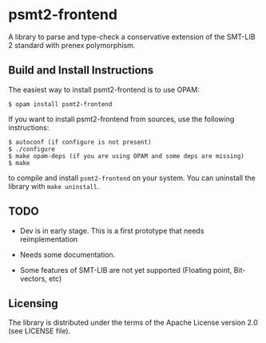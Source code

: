 # psmt2-frontend

A library to parse and type-check a conservative extension of the SMT-LIB 2
standard with prenex polymorphism.

## Build and Install Instructions

The easiest way to install psmt2-frontend is to use OPAM:

    $ opam install psmt2-frontend

If you want to install psmt2-frontend from sources, use the following
instructions:

    $ autoconf (if configure is not present)
    $ ./configure
    $ make opam-deps (if you are using OPAM and some deps are missing)
    $ make

to compile and install `psmt2-frontend` on your system. You can
uninstall the library with `make uninstall`.

## TODO

- Dev is in early stage. This is a first prototype that needs reimplementation

- Needs some documentation.

- Some features of SMT-LIB are not yet supported (Floating point, Bit-vectors, etc)


## Licensing

The library is distributed under the terms of the Apache License version 2.0 (see LICENSE file).


